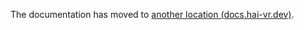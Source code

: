 
The documentation has moved to [another location (docs.hai-vr.dev)](https://docs.hai-vr.dev/docs/products/combo-gesture-expressions/reference).
